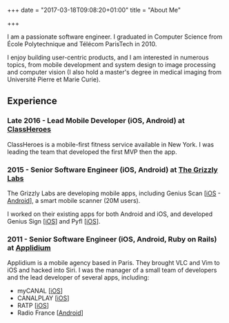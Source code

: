 +++
date = "2017-03-18T09:08:20+01:00"
title = "About Me"

+++

I am a passionate software engineer. I graduated in Computer Science from École Polytechnique and Télécom ParisTech in 2010.

I enjoy building user-centric products, and I am interested in numerous topics, from mobile development and system design to image processing and computer vision (I also hold a master's degree in medical imaging from Université Pierre et Marie Curie).

## Experience

### Late 2016 - Lead Mobile Developer (iOS, Android) at [ClassHeroes](https://www.classheroes.com)

ClassHeroes is a mobile-first fitness service available in New York. I was leading the team that developed the first MVP then the app.

### 2015 - Senior Software Engineer (iOS, Android) at [The Grizzly Labs](http://thegrizzlylabs.com)

The Grizzly Labs are developing mobile apps, including Genius Scan [[iOS](https://itunes.apple.com/us/app/genius-scan-pdf-scanner/id377672876) - [Android](https://play.google.com/store/apps/details?id=com.thegrizzlylabs.geniusscan.free)], a smart mobile scanner (20M users).

I worked on their existing apps for both Android and iOS, and developed Genius Sign [[iOS](https://itunes.apple.com/fr/app/genius-sign-annotation-de-documents-pdf/id989712005)] and Pyfl [[iOS](https://itunes.apple.com/us/app/id1040809372)].

### 2011 - Senior Software Engineer (iOS, Android, Ruby on Rails) at [Applidium](https://applidium.com)

Applidium is a mobile agency based in Paris. They brought VLC and Vim to iOS and hacked into Siri. I was the manager of a small team of developers and the lead developer of several apps, including:

* myCANAL [[iOS](https://itunes.apple.com/app/id694580816)]
* CANALPLAY [[iOS](https://itunes.apple.com/fr/app/id465049627)]
* RATP [[iOS](https://itunes.apple.com/fr/app/ratp/id507107090)]
* Radio France [[Android](https://play.google.com/store/apps/details?id=com.radiofrance.radio.radiofrance.android)]